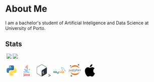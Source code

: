 # About Me
I am a bachelor's student of Artificial Inteligence and Data Science at University of Porto.

## Stats

<img src="https://komarev.com/ghpvc/?username=Seblessa&style=flat-square&color=blue" alt=""/>

<img src="https://github-readme-stats.vercel.app/api?username=Seblessa&count_private=true&show_icons=true&theme=tokyonight&hide=contribs,prs" />

<!--...--> <img src="https://github-readme-stats.vercel.app/api/top-langs/?username=Seblessa&layout=compact&theme=tokyonight&langs_count=6" />

<div>
  
  <img src="https://github.com/devicons/devicon/blob/master/icons/python/python-original.svg" title="Python" alt="Python" width="40" height="40"/>&nbsp;
  <img src="https://github.com/devicons/devicon/blob/master/icons/java/java-original-wordmark.svg" title="Java" alt="Java" width="40" height="40"/>&nbsp;
  <img src="https://github.com/devicons/devicon/blob/master/icons/bash/bash-original.svg" title="Bash" alt="Bash" width="40" height="40"/>>&nbsp;
  <img src="https://github.com/devicons/devicon/blob/master/icons/mysql/mysql-original-wordmark.svg" title="MySQL"  alt="MySQL" width="40" height="40"/>&nbsp;
   <img src="https://github.com/devicons/devicon/blob/master/icons/jupyter/jupyter-original-wordmark.svg" title="Jupyter" alt="Jupyter" width="40" height="40"/>&nbsp;
  <img src="https://github.com/devicons/devicon/blob/master/icons/apple/apple-original.svg" title="Apple" alt="Apple" width="40" height="40"/>&nbsp;
  
</div>
